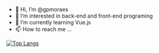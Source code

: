 - 👋 Hi, I’m @gpmoraes
- 👀 I’m interested in back-end and front-end programing
- 🌱 I’m currently learning Vue.js
- 📫 How to reach me ...

[![Top Langs](https://github-readme-stats.vercel.app/api/top-langs/?username=gpmoraes&langs_count=8&theme=dark)](https://github.com/anuraghazra/github-readme-stats)


<!---
gpmoraes/gpmoraes is a ✨ special ✨ repository because its `README.md` (this file) appears on your GitHub profile.
You can click the Preview link to take a look at your changes.
--->
